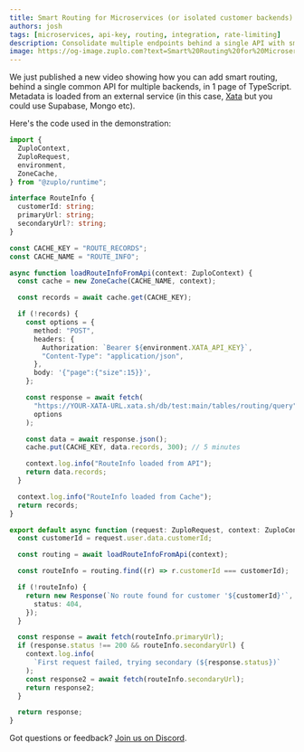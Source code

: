 ```yaml
---
title: Smart Routing for Microservices (or isolated customer backends)
authors: josh
tags: [microservices, api-key, routing, integration, rate-limiting]
description: Consolidate multiple endpoints behind a single API with smart routing
image: https://og-image.zuplo.com?text=Smart%20Routing%20for%20Microservices
---
```


We just published a new video showing how you can add smart routing, behind a single common API for multiple backends, in 1 page of TypeScript. Metadata is loaded from an external service (in this case, [Xata](https://xata.io) but you could use Supabase, Mongo etc).

<YouTubeVideo url="https://www.youtube-nocookie.com/embed/SC-HuZqEEPE" />

Here's the code used in the demonstration:

```ts
import {
  ZuploContext,
  ZuploRequest,
  environment,
  ZoneCache,
} from "@zuplo/runtime";

interface RouteInfo {
  customerId: string;
  primaryUrl: string;
  secondaryUrl?: string;
}

const CACHE_KEY = "ROUTE_RECORDS";
const CACHE_NAME = "ROUTE_INFO";

async function loadRouteInfoFromApi(context: ZuploContext) {
  const cache = new ZoneCache(CACHE_NAME, context);

  const records = await cache.get(CACHE_KEY);

  if (!records) {
    const options = {
      method: "POST",
      headers: {
        Authorization: `Bearer ${environment.XATA_API_KEY}`,
        "Content-Type": "application/json",
      },
      body: '{"page":{"size":15}}',
    };

    const response = await fetch(
      "https://YOUR-XATA-URL.xata.sh/db/test:main/tables/routing/query",
      options
    );

    const data = await response.json();
    cache.put(CACHE_KEY, data.records, 300); // 5 minutes

    context.log.info("RouteInfo loaded from API");
    return data.records;
  }

  context.log.info("RouteInfo loaded from Cache");
  return records;
}

export default async function (request: ZuploRequest, context: ZuploContext) {
  const customerId = request.user.data.customerId;

  const routing = await loadRouteInfoFromApi(context);

  const routeInfo = routing.find((r) => r.customerId === customerId);

  if (!routeInfo) {
    return new Response(`No route found for customer '${customerId}'`, {
      status: 404,
    });
  }

  const response = await fetch(routeInfo.primaryUrl);
  if (response.status !== 200 && routeInfo.secondaryUrl) {
    context.log.info(
      `First request failed, trying secondary (${response.status})`
    );
    const response2 = await fetch(routeInfo.secondaryUrl);
    return response2;
  }

  return response;
}
```

Got questions or feedback? [Join us on Discord](https://discord.gg/8QbEjr2MgZ).


